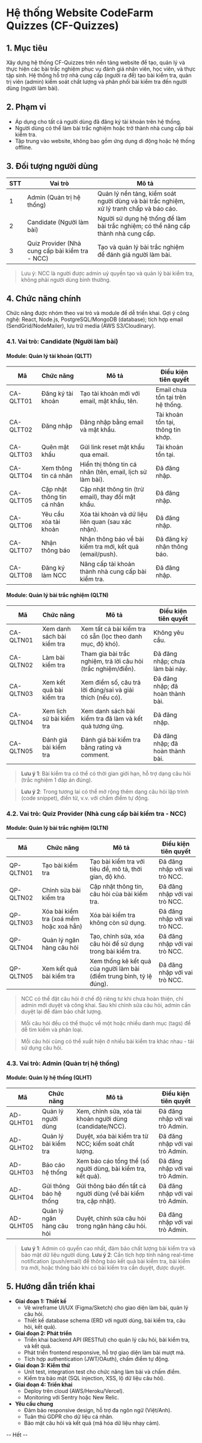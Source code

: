 # Hệ thống Website CodeFarm Quizzes (CF-Quizzes)

## 1. Mục tiêu

Xây dựng hệ thống CF-Quizzes trên nền tảng website để tạo, quản lý và thực hiện các bài trắc nghiệm phục vụ đánh giá nhân viên, học viên, và thực tập sinh. Hệ thống hỗ trợ nhà cung cấp (người ra đề) tạo bài kiểm tra, quản trị viên (admin) kiểm soát chất lượng và phân phối bài kiểm tra đến người dùng (người làm bài).

## 2. Phạm vi

- Áp dụng cho tất cả người dùng đã đăng ký tài khoản trên hệ thống.
- Người dùng có thể làm bài trắc nghiệm hoặc trở thành nhà cung cấp bài kiểm tra.
- Tập trung vào website, không bao gồm ứng dụng di động hoặc hệ thống offline.

## 3. Đối tượng người dùng

| STT | Vai trò                                         | Mô tả                                                                                   |
| --- | ----------------------------------------------- | --------------------------------------------------------------------------------------- |
| 1   | Admin (Quản trị hệ thống)                       | Quản lý nền tảng, kiểm soát người dùng và bài trắc nghiệm, xử lý tranh chấp và báo cáo. |
| 2   | Candidate (Người làm bài)                       | Người sử dụng hệ thống để làm bài trắc nghiệm; có thể nâng cấp thành nhà cung cấp.      |
| 3   | Quiz Provider (Nhà cung cấp bài kiểm tra - NCC) | Tạo và quản lý bài trắc nghiệm để đánh giá người làm bài.                               |

> Lưu ý: NCC là người được admin uỷ quyền tạo và quản lý bài kiểm tra, không phải người dùng bình thường.

## 4. Chức năng chính

Chức năng được nhóm theo vai trò và module để dễ triển khai. Gợi ý công nghệ: React, Node.js, PostgreSQL/MongoDB (database); tích hợp email (SendGrid/NodeMailer), lưu trữ media (AWS S3/Cloudinary).

### 4.1. Vai trò: Candidate (Người làm bài)

#### Module: Quản lý tài khoản (QLTT)

| Mã        | Chức năng                  | Mô tả                                                     | Điều kiện tiên quyết               |
| --------- | -------------------------- | --------------------------------------------------------- | ---------------------------------- |
| CA-QLTT01 | Đăng ký tài khoản          | Tạo tài khoản mới với email, mật khẩu, tên.               | Email chưa tồn tại trên hệ thống.  |
| CA-QLTT02 | Đăng nhập                  | Đăng nhập bằng email và mật khẩu.                         | Tài khoản tồn tại, thông tin khớp. |
| CA-QLTT03 | Quên mật khẩu              | Gửi link reset mật khẩu qua email.                        | Tài khoản tồn tại.                 |
| CA-QLTT04 | Xem thông tin cá nhân      | Hiển thị thông tin cá nhân (tên, email, lịch sử làm bài). | Đã đăng nhập.                      |
| CA-QLTT05 | Cập nhật thông tin cá nhân | Cập nhật thông tin (trừ email), thay đổi mật khẩu.        | Đã đăng nhập.                      |
| CA-QLTT06 | Yêu cầu xóa tài khoản      | Xóa tài khoản và dữ liệu liên quan (sau xác nhận).        | Đã đăng nhập.                      |
| CA-QLTT07 | Nhận thông báo             | Nhận thông báo về bài kiểm tra mới, kết quả (email/push). | Đã đăng ký nhận thông báo.         |
| CA-QLTT08 | Đăng ký làm NCC            | Nâng cấp tài khoản thành nhà cung cấp bài kiểm tra.       | Đã đăng nhập.                      |

#### Module: Quản lý bài trắc nghiệm (QLTN)

| Mã        | Chức năng                  | Mô tả                                                         | Điều kiện tiên quyết             |
| --------- | -------------------------- | ------------------------------------------------------------- | -------------------------------- |
| CA-QLTN01 | Xem danh sách bài kiểm tra | Xem tất cả bài kiểm tra có sẵn (lọc theo danh mục, độ khó).   | Không yêu cầu.                   |
| CA-QLTN02 | Làm bài kiểm tra           | Tham gia bài trắc nghiệm, trả lời câu hỏi (trắc nghiệm/điền). | Đã đăng nhập; chưa làm bài này.  |
| CA-QLTN03 | Xem kết quả bài kiểm tra   | Xem điểm số, câu trả lời đúng/sai và giải thích (nếu có).     | Đã đăng nhập; đã hoàn thành bài. |
| CA-QLTN04 | Xem lịch sử bài kiểm tra   | Xem danh sách bài kiểm tra đã làm và kết quả tương ứng.       | Đã đăng nhập.                    |
| CA-QLTN05 | Đánh giá bài kiểm tra      | Đánh giá bài kiểm tra bằng rating và comment.                 | Đã đăng nhập; đã hoàn thành bài. |

> **Lưu ý 1**: Bài kiểm tra có thể có thời gian giới hạn, hỗ trợ dạng câu hỏi (trắc nghiệm 1 đáp án đúng).

> **Lưu ý 2**: Trong tương lai có thể mở rộng thêm dạng câu hỏi lập trình (code snippet), điền từ, v.v. với chấm điểm tự động.

### 4.2. Vai trò: Quiz Provider (Nhà cung cấp bài kiểm tra - NCC)

#### Module: Quản lý bài trắc nghiệm (QLTN)

| Mã        | Chức năng                               | Mô tả                                                                 | Điều kiện tiên quyết          |
| --------- | --------------------------------------- | --------------------------------------------------------------------- | ----------------------------- |
| QP-QLTN01 | Tạo bài kiểm tra                        | Tạo bài kiểm tra với tiêu đề, mô tả, thời gian, độ khó.               | Đã đăng nhập với vai trò NCC. |
| QP-QLTN02 | Chỉnh sửa bài kiểm tra                  | Cập nhật thông tin, câu hỏi của bài kiểm tra.                         | Đã đăng nhập với vai trò NCC. |
| QP-QLTN03 | Xóa bài kiểm tra (xoá mềm hoặc xoá hẳn) | Xóa bài kiểm tra không còn sử dụng.                                   | Đã đăng nhập với vai trò NCC. |
| QP-QLTN04 | Quản lý ngân hàng câu hỏi               | Tạo, chỉnh sửa, xóa câu hỏi để sử dụng trong bài kiểm tra.            | Đã đăng nhập với vai trò NCC. |
| QP-QLTN05 | Xem kết quả bài kiểm tra                | Xem thống kê kết quả của người làm bài (điểm trung bình, tỷ lệ đúng). | Đã đăng nhập với vai trò NCC. |

> NCC có thể đặt câu hỏi ở chế độ riêng tư khi chưa hoàn thiện, chỉ admin mới duyệt và công khai. Sau khi chỉnh sửa câu hỏi, admin cần duyệt lại để đảm bảo chất lượng.

> Mỗi câu hỏi đều có thể thuộc về một hoặc nhiều danh mục (tags) để dễ tìm kiếm và phân loại.

> Mỗi câu hỏi cũng có thể xuất hiện ở nhiều bài kiểm tra khác nhau - tái sử dụng câu hỏi.

### 4.3. Vai trò: Admin (Quản trị hệ thống)

#### Module: Quản lý hệ thống (QLHT)

| Mã        | Chức năng                 | Mô tả                                                            | Điều kiện tiên quyết            |
| --------- | ------------------------- | ---------------------------------------------------------------- | ------------------------------- |
| AD-QLHT01 | Quản lý người dùng        | Xem, chỉnh sửa, xóa tài khoản người dùng (candidate/NCC).        | Đã đăng nhập với vai trò Admin. |
| AD-QLHT02 | Quản lý bài kiểm tra      | Duyệt, xóa bài kiểm tra từ NCC; kiểm soát chất lượng.            | Đã đăng nhập với vai trò Admin. |
| AD-QLHT03 | Báo cáo hệ thống          | Xem báo cáo tổng thể (số người dùng, bài kiểm tra, kết quả).     | Đã đăng nhập với vai trò Admin. |
| AD-QLHT04 | Gửi thông báo hệ thống    | Gửi thông báo đến tất cả người dùng (về bài kiểm tra, cập nhật). | Đã đăng nhập với vai trò Admin. |
| AD-QLHT05 | Quản lý ngân hàng câu hỏi | Duyệt, chỉnh sửa câu hỏi trong ngân hàng câu hỏi.                | Đã đăng nhập với vai trò Admin. |

> **Lưu ý 1**: Admin có quyền cao nhất, đảm bảo chất lượng bài kiểm tra và bảo mật dữ liệu người dùng.
> **Lưu ý 2**: Cần tích hợp tính năng real-time notification (push/email) để thông báo kết quả bài kiểm tra, bài kiểm tra mới, hoặc thông báo khi có bài kiểm tra cần duyệt, được duyệt.

## 5. Hướng dẫn triển khai

- **Giai đoạn 1: Thiết kế**
  - Vẽ wireframe UI/UX (Figma/Sketch) cho giao diện làm bài, quản lý câu hỏi.
  - Thiết kế database schema (ERD với người dùng, bài kiểm tra, câu hỏi, kết quả).
- **Giai đoạn 2: Phát triển**
  - Triển khai backend API (RESTful) cho quản lý câu hỏi, bài kiểm tra, và kết quả.
  - Phát triển frontend responsive, hỗ trợ giao diện làm bài mượt mà.
  - Tích hợp authentication (JWT/OAuth), chấm điểm tự động.
- **Giai đoạn 3: Kiểm thử**
  - Unit test, integration test cho chức năng làm bài và chấm điểm.
  - Kiểm tra bảo mật (SQL injection, XSS, lộ dữ liệu câu hỏi).
- **Giai đoạn 4: Triển khai**
  - Deploy trên cloud (AWS/Heroku/Vercel).
  - Monitoring với Sentry hoặc New Relic.
- **Yêu cầu chung**
  - Đảm bảo responsive design, hỗ trợ đa ngôn ngữ (Việt/Anh).
  - Tuân thủ GDPR cho dữ liệu cá nhân.
  - Bảo mật câu hỏi và kết quả (mã hóa dữ liệu nhạy cảm).

-- Hết --
